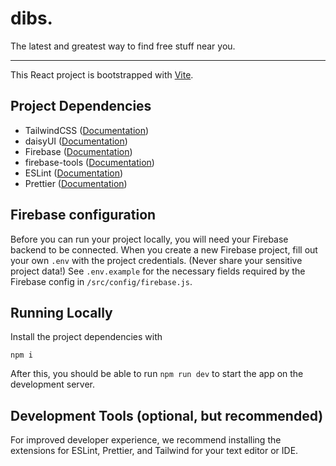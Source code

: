 # dibs.

The latest and greatest way to find free stuff near you.

---

This React project is bootstrapped with [Vite](https://vitejs.dev).

## Project Dependencies

- TailwindCSS ([Documentation](https://tailwindcss.com/docs/))
- daisyUI ([Documentation](https://daisyui.com/docs/))
- Firebase ([Documentation](https://firebase.google.com/docs))
- firebase-tools ([Documentation](https://www.npmjs.com/package/firebase-tools))
- ESLint ([Documentation](https://eslint.org))
- Prettier ([Documentation](https://prettier.io))

## Firebase configuration

Before you can run your project locally, you will need your Firebase backend to be connected. When you create a new Firebase project, fill out your own `.env` with the project credentials. (Never share your sensitive project data!) See `.env.example` for the necessary fields required by the Firebase config in `/src/config/firebase.js`.

## Running Locally

Install the project dependencies with

```
npm i
```

After this, you should be able to run `npm run dev` to start the app on the development server.

## Development Tools (optional, but recommended)

For improved developer experience, we recommend installing the extensions for ESLint, Prettier, and Tailwind for your text editor or IDE.
